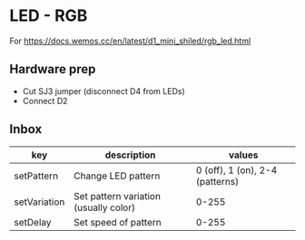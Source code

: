# LED - RGB

For https://docs.wemos.cc/en/latest/d1_mini_shiled/rgb_led.html

## Hardware prep

- Cut SJ3 jumper (disconnect D4 from LEDs)
- Connect D2

## Inbox

| key          | description                           | values                          |
|--------------|---------------------------------------|---------------------------------|
| setPattern   | Change LED pattern                    | 0 (off), 1 (on), 2-4 (patterns) |
| setVariation | Set pattern variation (usually color) | 0-255                           |
| setDelay     | Set speed of pattern                  | 0-255                           |
